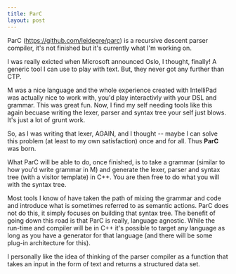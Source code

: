 ```yaml
---
title: ParC
layout: post
---
```


ParC (https://github.com/leidegre/parc) is a recursive descent parser compiler, it's not finished but it's currently what I'm working on.

I was really exicted when Microsoft announced Oslo, I thought, finally! A generic tool I can use to play with text. But, they never got any further than CTP.

M was a nice language and the whole experience created with IntelliPad was actually nice to work with, you'd play interactivly with your DSL and grammar. This was great fun. Now, I find my self needing tools like this again becuase writing the lexer, parser and syntax tree your self just blows. It's just a lot of grunt work.

So, as I was writing that lexer, AGAIN, and I thought -- maybe I can solve this problem (at least to my own satisfaction) once and for all. Thus **ParC** was born.

What ParC will be able to do, once finished, is to take a grammar (similar to how you'd write grammar in M) and generate the lexer, parser and syntax tree (with a visitor template) in C++. You are then free to do what you will with the syntax tree.

Most tools I know of have taken the path of mixing the grammar and code and introduce what is sometimes referred to as semantic actions. ParC does not do this, it simply focuses on building that syntax tree. The benefit of going down this road is that ParC is really, language agnostic. While the run-time and compiler will be in C++ it's possible to target any language as long as you have a generator for that language (and there will be some plug-in architecture for this).

I personally like the idea of thinking of the parser compiler as a function that takes an input in the form of text and returns a structured data set.